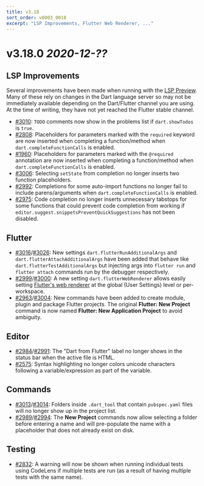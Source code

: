 ```yaml
---
title: v3.18
sort_order: v0003_0018
excerpt: "LSP Improvements, Flutter Web Renderer, ..."
---
```


# v3.18.0 *2020-12-??*

## LSP Improvements

Several improvements have been made when running with the [LSP Preview](/releases/v3-16/#language-server-protocol-preview). Many of these rely on changes in the Dart language server so may not be immediately available depending on the Dart/Flutter channel you are using. At the time of writing, they have not yet reached the Flutter stable channel.

- [#3010](https://github.com/Dart-Code/Dart-Code/issues/3010): `TODO` comments now show in the problems list if `dart.showTodos` is `true`.
- [#2808](https://github.com/Dart-Code/Dart-Code/issues/2808): Placeholders for parameters marked with the `required` keyword are now inserted when completing a function/method when `dart.completeFunctionCalls` is enabled.
- [#1960](https://github.com/Dart-Code/Dart-Code/issues/1960): Placeholders for parameters marked with the `@required` annotation are now inserted when completing a function/method when `dart.completeFunctionCalls` is enabled.
- [#3006](https://github.com/Dart-Code/Dart-Code/issues/3006): Selecting `setState` from completion no longer inserts two function placeholders.
- [#2992](https://github.com/Dart-Code/Dart-Code/issues/2992): Completions for some auto-import functions no longer fail to include parens/arguments when `dart.completeFunctionCalls` is enabled.
- [#2975](https://github.com/Dart-Code/Dart-Code/issues/2975): Code completion no longer inserts unnecessary tabstops for some functions that could prevent code completion from working if `editor.suggest.snippetsPreventQuickSuggestions` has not been disabled.

## Flutter

- [#3016](https://github.com/Dart-Code/Dart-Code/issues/3016)/[#3026](https://github.com/Dart-Code/Dart-Code/issues/3026): New settings `dart.flutterRunAdditionalArgs` and `dart.flutterAttachAdditionalArgs` have been added that behave like `dart.flutterTestAdditionalArgs` but injecting args into `flutter run` and `flutter attach` commands run by the debugger respectively.
- [#2999](https://github.com/Dart-Code/Dart-Code/issues/2999)/[#3000](https://github.com/Dart-Code/Dart-Code/issues/3000): A new setting `dart.flutterWebRenderer` allows easily setting [Flutter's web renderer](https://flutter.dev/docs/development/tools/web-renderers) at the global (User Settings) level or per-workspace.
- [#2963](https://github.com/Dart-Code/Dart-Code/issues/2963)/[#3004](https://github.com/Dart-Code/Dart-Code/issues/3004): New commands have been added to create module, plugin and package Flutter projects. The original **Flutter: New Project** command is now named **Flutter: New Application Project** to avoid ambiguity.

## Editor

- [#2984](https://github.com/Dart-Code/Dart-Code/issues/2984)/[#2991](https://github.com/Dart-Code/Dart-Code/issues/2991): The "Dart from Flutter" label no longer shows in the status bar when the active file is HTML.
- [#2575](https://github.com/Dart-Code/Dart-Code/issues/2575): Syntax highlighting no longer colors unicode characters following a variable/expression as part of the variable.

## Commands

- [#3013](https://github.com/Dart-Code/Dart-Code/issues/3013)/[#3014](https://github.com/Dart-Code/Dart-Code/issues/3014): Folders inside `.dart_tool` that contain `pubspec.yaml` files will no longer show up in the project list.
- [#2989](https://github.com/Dart-Code/Dart-Code/issues/2989)/[#2994](https://github.com/Dart-Code/Dart-Code/issues/2994): The **New Project** commands now allow selecting a folder before entering a name and will pre-populate the name with a placeholder that does not already exist on disk.

## Testing

- [#2832](https://github.com/Dart-Code/Dart-Code/issues/2832): A warning will now be shown when running individual tests using CodeLens if multiple tests are run (as a result of having multiple tests with the same name).

